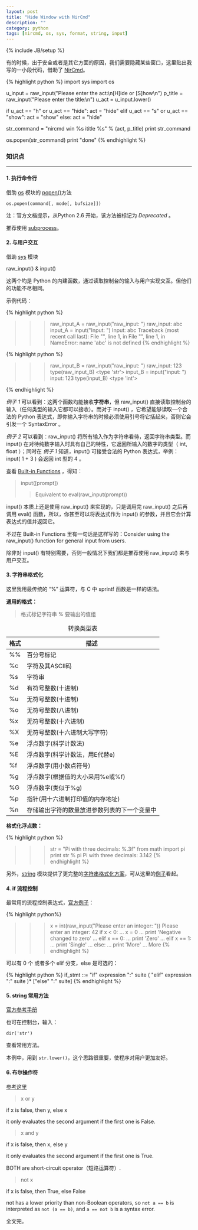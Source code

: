 ```yaml
---
layout: post
title: "Hide Window with NirCmd"
description: ""
category: python
tags: [nircmd, os, sys, format, string, input]
---
```

{% include JB/setup %}

有的时候，出于安全或者是其它方面的原因，我们需要隐藏某些窗口，这里贴出我写的一小段代码，借助了 [NirCmd](http://www.nirsoft.net/utils/nircmd.html)。

{% highlight python %}
import sys
import os

u_input =  raw_input("Please enter the act:\n[H]ide or [S]how\n")
p_title =  raw_input("Please enter the title:\n")
u_act   =  u_input.lower()

if u_act == "h" or u_act == "hide":
	act = "hide"
elif u_act == "s" or u_act == "show":
	act = "show"
else:
	act = "hide"

str_command = "nircmd win %s ititle %s" % (act, p_title)
print str_command

os.popen(str_command)
print "done"
{% endhighlight %}


### 知识点
----


#### 1. 执行命令行

借助 [os](http://docs.python.org/2.7/library/os.html) 模块的 [popen()](http://docs.python.org/2.7/library/os.html#os.popen)方法

`os.popen(command[, mode[, bufsize]])`

注：官方文档提示，从Python 2.6 开始，该方法被标记为 *Deprecated* 。

推荐使用 [subprocess](http://docs.python.org/2.7/library/subprocess.html#module-subprocess)。

####  2. 与用户交互

借助 [sys](http://docs.python.org/2.7/library/sys.html) 模块

raw_input() & input()

这两个均是 Python 的内建函数，通过读取控制台的输入与用户实现交互。但他们的功能不尽相同。

示例代码：

{% highlight python %}
>>> raw_input_A = raw_input("raw_input: ")
 raw_input: abc
 >>> input_A = input("Input: ")
Input: abc
Traceback (most recent call last):
  File "<stdin>", line 1, in <module>
  File "<string>", line 1, in <module>
NameError: name 'abc' is not defined
{% endhighlight %}

{% highlight python %}
>>> raw_input_B = raw_input("raw_input: ")
 raw_input: 123
  >>> type(raw_input_B)
  <type 'str'>
 >>> input_B = input("input: ")
 input: 123
 >>> type(input_B)
 <type 'int'>
 >>>
{% endhighlight %}

*例子 1* 可以看到：这两个函数均能接收**字符串**，但 raw_input() 直接读取控制台的输入（任何类型的输入它都可以接收）。而对于 input() ，它希望能够读取一个合法的 Python 表达式，即你输入字符串的时候必须使用引号将它括起来，否则它会引发一个 SyntaxError 。

*例子 2* 可以看到：raw_input() 将所有输入作为字符串看待，返回字符串类型。而 input() 在对待纯数字输入时具有自己的特性，它返回所输入的数字的类型（ int, float ）；同时在 *例子 1* 知道，input() 可接受合法的 Python 表达式，举例：input( 1 + 3 ) 会返回 int 型的 4 。

查看 [Built-in Functions](http://docs.python.org/2/library/functions.html?highlight=input#built-in-functions) ，得知：


>input(\[prompt])
>>Equivalent to eval(raw_input(prompt))

input() 本质上还是使用 raw_input() 来实现的，只是调用完 raw_input() 之后再调用 eval() 函数，所以，你甚至可以将表达式作为 input() 的参数，并且它会计算表达式的值并返回它。

不过在 Built-in Functions 里有一句话是这样写的：Consider using the raw_input() function for general input from users.

除非对 input() 有特别需要，否则一般情况下我们都是推荐使用 raw_input() 来与用户交互。

#### 3. 字符串格式化

这里我用最传统的 “%” 运算符，与 C 中 sprintf 函数是一样的语法。

**通用的格式：**

>格式标记字符串 % 要输出的值组


<table class="table table-bordered table-striped">
<caption>转换类型表</caption>
<thead>
		<tr>
			<th>
				格式
			</th>
			<th>
				描述
			</th>
		</tr>
	</thead>
	<tbody>
		<tr>
			<td>
				%%
			</td>
			<td>
				百分号标记
			</td>
		</tr>
		<tr>
			<td>
				%c
			</td>
			<td>
				字符及其ASCII码
			</td>
		</tr>
		<tr>
			<td>
				%s
			</td>
			<td>
				字符串
			</td>
		</tr>
		<tr>
			<td>
				%d
			</td>
			<td>
				有符号整数(十进制)
			</td>
		</tr>
		<tr>
			<td>
				%u
			</td>
			<td>
				无符号整数(十进制)
			</td>
		</tr>
		<tr>
			<td>
				%o
			</td>
			<td>
				无符号整数(八进制)
			</td>
		</tr>
		<tr>
			<td>
				%x
			</td>
			<td>
				无符号整数(十六进制)
			</td>
		</tr>
		<tr>
			<td>
				%X
			</td>
			<td>
				无符号整数(十六进制大写字符)
			</td>
		</tr>
		<tr>
			<td>
				%e
			</td>
			<td>
				浮点数字(科学计数法)
			</td>
		</tr>
		<tr>
			<td>
				%E
			</td>
			<td>
				浮点数字(科学计数法，用E代替e)
			</td>
		</tr>
		<tr>
			<td>
				%f
			</td>
			<td>
				浮点数字(用小数点符号)
			</td>
		</tr>
		<tr>
			<td>
				%g
			</td>
			<td>
				浮点数字(根据值的大小采用%e或%f)
			</td>
		</tr>
		<tr>
			<td>
				%G
			</td>
			<td>
				浮点数字(类似于%g)
			</td>
		</tr>
		<tr>
			<td>
				%p
			</td>
			<td>
				指针(用十六进制打印值的内存地址)
			</td>
		</tr>
		<tr>
			<td>
				%n
			</td>
			<td>
				存储输出字符的数量放进参数列表的下一个变量中
			</td>
		</tr>
	</tbody>

</table>  


**格式化浮点数：**

{% highlight python %}
>>> str = "Pi with three decimals: %.3f"
>>> from math import pi
>>> print str % pi
Pi with three decimals: 3.142
{% endhighlight %}

另外，[string](http://docs.python.org/2/library/string.html) 模块提供了更完整的[字符串格式化方案](http://docs.python.org/2/library/string.html#string-formatting)，可从这里的[例子](http://docs.python.org/2/library/string.html#format-examples)看起。

#### 4. if 流程控制

最常用的流程控制表达式，[官方例子](http://docs.python.org/2/tutorial/controlflow.html#if-statements)：

{% highlight python%}
>>> x = int(raw_input("Please enter an integer: "))
Please enter an integer: 42
>>> if x < 0:
...      x = 0
...      print 'Negative changed to zero'
... elif x == 0:
...      print 'Zero'
... elif x == 1:
...      print 'Single'
... else:
...      print 'More'
...
More
{% endhighlight %}

可以有 0 个 或者多个 elif 分支，else 是可选的：

{% highlight python %}
if_stmt ::=  "if" expression ":" suite
             ( "elif" expression ":" suite )*
             ["else" ":" suite]
{% endhighlight %}

#### 5. string 常用方法

[官方参考手册](http://docs.python.org/2/library/stdtypes.html#string-methods)

也可在控制台，输入：

`dir('str')`

查看常用方法。

本例中，用到 `str.lower()`，这个思路很重要，使程序对用户更加友好。

#### 6. 布尔操作符


[参考这里](http://docs.python.org/2/library/stdtypes.html#boolean-operations-and-or-not)

>x or y	

if x is false, then y, else x

it only evaluates the second argument if the first one is False.

>x and y	

if x is false, then x, else y

it only evaluates the second argument if the first one is True.

BOTH are short-circuit operator（短路运算符）.

>not x	

if x is false, then True, else False

not has a lower priority than non-Boolean operators, so `not a == b` is interpreted as `not (a == b)`, and `a == not b` is a syntax error.

全文完。











